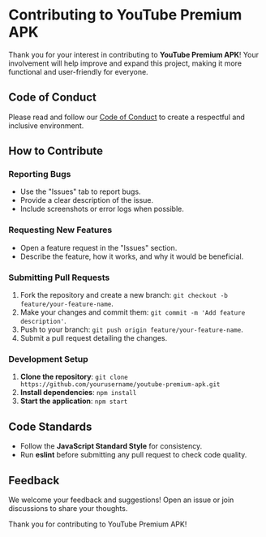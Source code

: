 # Contributing to YouTube Premium APK

Thank you for your interest in contributing to **YouTube Premium APK**! Your involvement will help improve and expand this project, making it more functional and user-friendly for everyone.

## Code of Conduct

Please read and follow our [Code of Conduct](CODE_OF_CONDUCT.md) to create a respectful and inclusive environment.

## How to Contribute

### Reporting Bugs

- Use the "Issues" tab to report bugs.
- Provide a clear description of the issue.
- Include screenshots or error logs when possible.

### Requesting New Features

- Open a feature request in the "Issues" section.
- Describe the feature, how it works, and why it would be beneficial.

### Submitting Pull Requests

1. Fork the repository and create a new branch: `git checkout -b feature/your-feature-name`.
2. Make your changes and commit them: `git commit -m 'Add feature description'`.
3. Push to your branch: `git push origin feature/your-feature-name`.
4. Submit a pull request detailing the changes.

### Development Setup

1. **Clone the repository**: `git clone https://github.com/yourusername/youtube-premium-apk.git`
2. **Install dependencies**: `npm install`
3. **Start the application**: `npm start`

## Code Standards

- Follow the **JavaScript Standard Style** for consistency.
- Run **eslint** before submitting any pull request to check code quality.

## Feedback

We welcome your feedback and suggestions! Open an issue or join discussions to share your thoughts.

Thank you for contributing to YouTube Premium APK!

